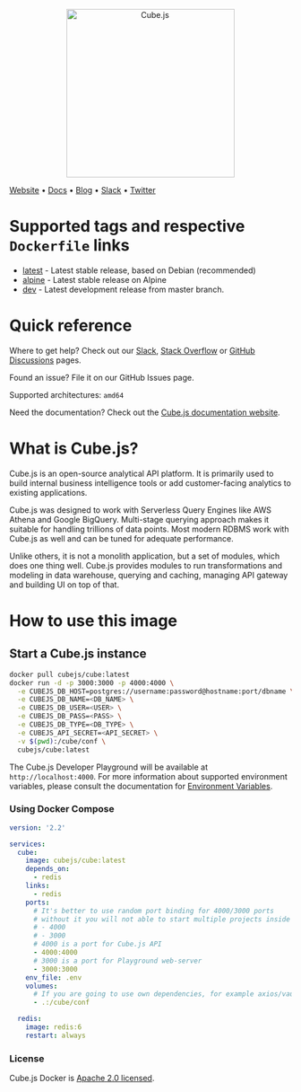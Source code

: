 <p align="center"><a href="https://cube.dev"><img src="https://i.imgur.com/zYHXm4o.png" alt="Cube.js" width="300px"></a></p>

[Website](https://cube.dev) • [Docs](https://cube.dev/docs) •
[Blog](https://cube.dev/blog) • [Slack](https://slack.cube.dev) •
[Twitter](https://twitter.com/thecubejs)

# Supported tags and respective `Dockerfile` links

- [latest](https://github.com/cube-js/cube.js/blob/master/packages/cubejs-docker/latest.Dockerfile) -
  Latest stable release, based on Debian (recommended)
- [alpine](https://github.com/cube-js/cube.js/blob/master/packages/cubejs-docker/latest-alpine.Dockerfile) -
  Latest stable release on Alpine
- [dev](https://github.com/cube-js/cube.js/blob/master/packages/cubejs-docker/dev.Dockerfile) -
  Latest development release from master branch.

# Quick reference

Where to get help? Check out our [Slack][link-slack], [Stack
Overflow][link-stack-overflow] or [GitHub Discussions][link-github-discussions]
pages.

[link-slack]: https://slack.cube.dev/
[link-stack-overflow]: https://stackoverflow.com/search?q=cube.js
[link-github-discussions]: https://github.com/cube-js/cube.js/discussions

Found an issue? File it on our GitHub Issues page.

Supported architectures: `amd64`

Need the documentation? Check out the [Cube.js documentation
website][link-cubejs-docs].

[link-cubejs-docs]: https://cube.dev/docs

# What is Cube.js?

Cube.js is an open-source analytical API platform. It is primarily used to build
internal business intelligence tools or add customer-facing analytics to
existing applications.

Cube.js was designed to work with Serverless Query Engines like AWS Athena and
Google BigQuery. Multi-stage querying approach makes it suitable for handling
trillions of data points. Most modern RDBMS work with Cube.js as well and can be
tuned for adequate performance.

Unlike others, it is not a monolith application, but a set of modules, which
does one thing well. Cube.js provides modules to run transformations and
modeling in data warehouse, querying and caching, managing API gateway and
building UI on top of that.

# How to use this image

## Start a Cube.js instance

```bash
docker pull cubejs/cube:latest
docker run -d -p 3000:3000 -p 4000:4000 \
  -e CUBEJS_DB_HOST=postgres://username:password@hostname:port/dbname \
  -e CUBEJS_DB_NAME=<DB_NAME> \
  -e CUBEJS_DB_USER=<USER> \
  -e CUBEJS_DB_PASS=<PASS> \
  -e CUBEJS_DB_TYPE=<DB_TYPE> \
  -e CUBEJS_API_SECRET=<API_SECRET> \
  -v $(pwd):/cube/conf \
  cubejs/cube:latest
```

The Cube.js Developer Playground will be available at `http://localhost:4000`.
For more information about supported environment variables, please consult the
documentation for [Environment Variables][link-cubejs-env-vars].

[link-cubejs-env-vars]: https://cube.dev/docs/reference/environment-variables

### Using Docker Compose

```yaml
version: '2.2'

services:
  cube:
    image: cubejs/cube:latest
    depends_on:
      - redis
    links:
      - redis
    ports:
      # It's better to use random port binding for 4000/3000 ports
      # without it you will not able to start multiple projects inside docker
      # - 4000
      # - 3000
      # 4000 is a port for Cube.js API
      - 4000:4000
      # 3000 is a port for Playground web-server
      - 3000:3000
    env_file: .env
    volumes:
      # If you are going to use own dependencies, for example axios/vault or anything else for getting configuration
      - .:/cube/conf

  redis:
    image: redis:6
    restart: always
```

### License

Cube.js Docker is [Apache 2.0 licensed](./LICENSE).
